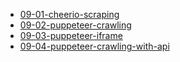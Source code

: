 - [09-01-cheerio-scraping](/day09/09-01-cheerio-scraping/README.md)
- [09-02-puppeteer-crawling](/day09/09-02-puppeteer-crawling/README.md)
- [09-03-puppeteer-iframe](/day09/09-03-puppeteer-iframe/README.md)
- [09-04-puppeteer-crawling-with-api](/day09/09-04-puppeteer-crawling-with-api/README.md)
